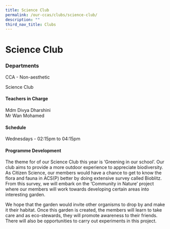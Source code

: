 ```yaml
---
title: Science Club
permalink: /our-ccas/clubs/science-club/
description: ""
third_nav_title: Clubs
---
```

# **Science Club**
### **Departments**
CCA - Non-aesthetic

Science Club

#### **Teachers in Charge**

Mdm Divya Dharshini <br> Mr Wan Mohamed

#### **Schedule**

Wednesdays - 02:15pm to 04:15pm

#### **Programme Development**

The theme for of our Science Club this year is ‘Greening in our school’. Our club aims to provide a more outdoor experience to appreciate biodiversity. As Citizen Science, our members would have a chance to get to know the flora and fauna in ACS(P) better by doing extensive survey called Bioblitz. From this survey, we will embark on the ‘Community in Nature’ project where our members will work towards developing certain areas into interesting garden.

We hope that the garden would invite other organisms to drop by and make it their habitat. Once this garden is created, the members will learn to take care and as eco-stewards, they will promote awareness to their friends. There will also be opportunities to carry out experiments in this project.
